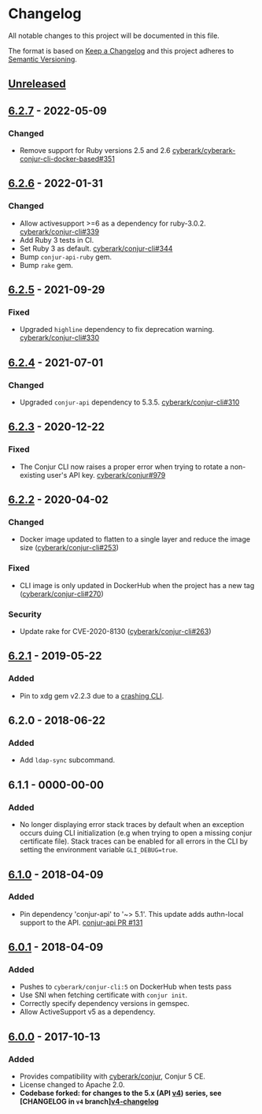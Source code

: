 # Changelog
All notable changes to this project will be documented in this file.

The format is based on [Keep a Changelog](http://keepachangelog.com/en/1.0.0/)
and this project adheres to [Semantic Versioning](http://semver.org/spec/v2.0.0.html).

## [Unreleased]

## [6.2.7] - 2022-05-09

### Changed
- Remove support for Ruby versions 2.5 and 2.6 [cyberark/cyberark-conjur-cli-docker-based#351](https://github.com/cyberark/cyberark-conjur-cli-docker-based/pull/351)

## [6.2.6] - 2022-01-31

### Changed
- Allow activesupport >=6 as a dependency for ruby-3.0.2.
  [cyberark/conjur-cli#339](https://github.com/cyberark/conjur-cli/pull/339)
- Add Ruby 3 tests in CI.
- Set Ruby 3 as default.
  [cyberark/conjur-cli#344](https://github.com/cyberark/conjur-cli/pull/344)
- Bump `conjur-api-ruby` gem.
- Bump `rake` gem.

## [6.2.5] - 2021-09-29

### Fixed
- Upgraded `highline` dependency to fix deprecation warning.
  [cyberark/conjur-cli#330](https://github.com/cyberark/conjur-cli/pull/330)

## [6.2.4] - 2021-07-01
### Changed
- Upgraded `conjur-api` dependency to 5.3.5.
  [cyberark/conjur-cli#310](https://github.com/cyberark/conjur-cli/issues/310)

## [6.2.3] - 2020-12-22
### Fixed
- The Conjur CLI now raises a proper error when trying to rotate a non-existing
  user's API key.
  [cyberark/conjur#979](https://github.com/cyberark/conjur/issues/979)

## [6.2.2] - 2020-04-02
### Changed
- Docker image updated to flatten to a single layer and reduce the image
  size ([cyberark/conjur-cli#253](https://github.com/cyberark/conjur-cli/issues/253))

### Fixed
- CLI image is only updated in DockerHub when the project has a new tag
  ([cyberark/conjur-cli#270](https://github.com/cyberark/conjur-cli/issues/270))

### Security
- Update rake for CVE-2020-8130 ([cyberark/conjur-cli#263](https://github.com/cyberark/conjur-cli/issues/263))

## [6.2.1] - 2019-05-22
### Added
- Pin to xdg gem v2.2.3 due to a [crashing CLI](https://github.com/cyberark/conjur-cli/issues/243).

## 6.2.0 - 2018-06-22
### Added
- Add `ldap-sync` subcommand.

## 6.1.1 - 0000-00-00
### Added
- No longer displaying error stack traces by default when an exception occurs duing CLI initialization (e.g when trying to open a missing conjur certificate file). Stack traces can be enabled for all errors in the CLI by setting the environment variable `GLI_DEBUG=true`.

## [6.1.0] - 2018-04-09
### Added
- Pin dependency 'conjur-api' to '~> 5.1'. This update adds authn-local support to the API. [conjur-api PR #131](https://github.com/cyberark/conjur-api-ruby/pull/131)

## [6.0.1] - 2018-04-09
### Added
- Pushes to `cyberark/conjur-cli:5` on DockerHub when tests pass
- Use SNI when fetching certificate with `conjur init`.
- Correctly specify dependency versions in gemspec.
- Allow ActiveSupport v5 as a dependency.

## [6.0.0] - 2017-10-13
### Added
- Provides compatibility with [cyberark/conjur](https://github.com/cyberark/conjur), Conjur 5 CE.
- License changed to Apache 2.0.
- **Codebase forked: for changes to the 5.x (API [v4](https://github.com/cyberark/conjur-cli/tree/v4)) series, see
  [CHANGELOG in `v4` branch][v4-changelog](https://github.com/cyberark/conjur-cli/blob/v4/CHANGELOG.md)**

[Unreleased]: https://github.com/cyberark/conjur-cli/compare/v6.2.7...HEAD
[6.2.7]: https://github.com/cyberark/conjur-cli/compare/v6.2.6...v6.2.7
[6.2.6]: https://github.com/cyberark/conjur-cli/compare/v6.2.5...v6.2.6
[6.2.5]: https://github.com/cyberark/conjur-cli/compare/v6.2.4...v6.2.5
[6.2.4]: https://github.com/cyberark/conjur-cli/compare/v6.2.3...v6.2.4
[6.2.3]: https://github.com/cyberark/conjur-cli/compare/v6.2.2...v6.2.3
[6.2.2]: https://github.com/cyberark/conjur-cli/compare/v6.2.1...v6.2.2
[6.2.1]: https://github.com/cyberark/conjur-cli/compare/v6.2.0...v6.2.1
[6.1.0]: https://github.com/cyberark/conjur-cli/compare/v6.0.1...v6.1.0
[6.0.1]: https://github.com/cyberark/conjur-cli/compare/v6.0.0...v6.0.1
[6.0.0]: https://github.com/cyberark/conjur-cli/compare/v5.6.6...v6.0.0

